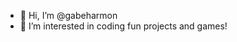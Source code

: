 - 👋 Hi, I’m @gabeharmon
- 👀 I’m interested in coding fun projects and games!

<!---
gabeharmon/gabeharmon is a ✨ special ✨ repository because its `README.md` (this file) appears on your GitHub profile.
You can click the Preview link to take a look at your changes.
--->
